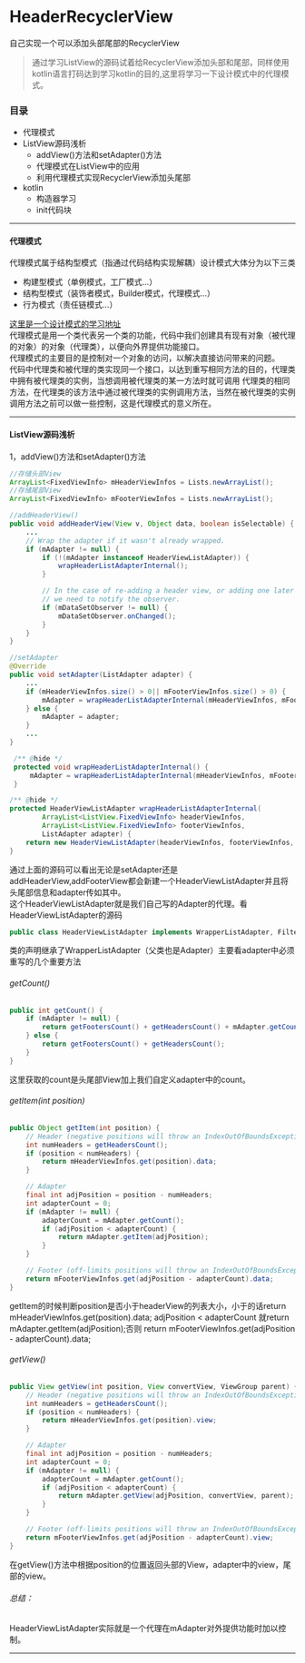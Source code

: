 # HeaderRecyclerView
自己实现一个可以添加头部尾部的RecyclerView<br>

>通过学习ListView的源码试着给RecyclerView添加头部和尾部，同样使用kotlin语言打码达到学习kotlin的目的,这里将学习一下设计模式中的代理模式。

### 目录
* 代理模式
* ListView源码浅析
    * addView()方法和setAdapter()方法
    * 代理模式在ListView中的应用
    * 利用代理模式实现RecyclerView添加头尾部
* kotlin
    * 构造器学习
    * init代码块
---
#### 代理模式
代理模式属于结构型模式（指通过代码结构实现解耦）设计模式大体分为以下三类<br>
* 构建型模式（单例模式，工厂模式...）
* 结构型模式（装饰者模式，Builder模式，代理模式...）
* 行为模式（责任链模式...）

[这里是一个设计模式的学习地址](http://www.runoob.com/design-pattern/design-pattern-tutorial.html)<br>
代理模式是用一个类代表另一个类的功能，代码中我们创建具有现有对象（被代理的对象）的对象（代理类），以便向外界提供功能接口。<br>
代理模式的主要目的是控制对一个对象的访问，以解决直接访问带来的问题。<br>
代码中代理类和被代理的类实现同一个接口，以达到重写相同方法的目的，代理类中拥有被代理类的实例，当想调用被代理类的某一方法时就可调用
代理类的相同方法，在代理类的该方法中通过被代理类的实例调用方法，当然在被代理类的实例调用方法之前可以做一些控制，这是代理模式的意义所在。

---
#### ListView源码浅析
1，addView()方法和setAdapter()方法
```java
//存储头部View
ArrayList<FixedViewInfo> mHeaderViewInfos = Lists.newArrayList();
//存储尾部View
ArrayList<FixedViewInfo> mFooterViewInfos = Lists.newArrayList();

//addHeaderView()
public void addHeaderView(View v, Object data, boolean isSelectable) {
    ...
    // Wrap the adapter if it wasn't already wrapped.
    if (mAdapter != null) {
        if (!(mAdapter instanceof HeaderViewListAdapter)) {
            wrapHeaderListAdapterInternal();
        }

        // In the case of re-adding a header view, or adding one later on,
        // we need to notify the observer.
        if (mDataSetObserver != null) {
            mDataSetObserver.onChanged();
        }
    }
}

//setAdapter
@Override
public void setAdapter(ListAdapter adapter) {
    ...
    if (mHeaderViewInfos.size() > 0|| mFooterViewInfos.size() > 0) {
        mAdapter = wrapHeaderListAdapterInternal(mHeaderViewInfos, mFooterViewInfos, adapter);
    } else {
        mAdapter = adapter;
    }
    ...
}

 /** @hide */
 protected void wrapHeaderListAdapterInternal() {
     mAdapter = wrapHeaderListAdapterInternal(mHeaderViewInfos, mFooterViewInfos, mAdapter);
 }

/** @hide */
protected HeaderViewListAdapter wrapHeaderListAdapterInternal(
        ArrayList<ListView.FixedViewInfo> headerViewInfos,
        ArrayList<ListView.FixedViewInfo> footerViewInfos,
        ListAdapter adapter) {
    return new HeaderViewListAdapter(headerViewInfos, footerViewInfos, adapter);
}
```


通过上面的源码可以看出无论是setAdapter还是addHeaderView,addFooterView都会新建一个HeaderViewListAdapter并且将头尾部信息和adapter传如其中。<br>
这个HeaderViewListAdapter就是我们自己写的Adapter的代理。看HeaderViewListAdapter的源码
```java
public class HeaderViewListAdapter implements WrapperListAdapter, Filterable
```
类的声明继承了WrapperListAdapter（父类也是Adapter）主要看adapter中必须重写的几个重要方法
###### getCount()
```java
public int getCount() {
    if (mAdapter != null) {
        return getFootersCount() + getHeadersCount() + mAdapter.getCount();
    } else {
        return getFootersCount() + getHeadersCount();
    }
}
```
这里获取的count是头尾部View加上我们自定义adapter中的count。
###### getItem(int position)
```java
public Object getItem(int position) {
    // Header (negative positions will throw an IndexOutOfBoundsException)
    int numHeaders = getHeadersCount();
    if (position < numHeaders) {
        return mHeaderViewInfos.get(position).data;
    }

    // Adapter
    final int adjPosition = position - numHeaders;
    int adapterCount = 0;
    if (mAdapter != null) {
        adapterCount = mAdapter.getCount();
        if (adjPosition < adapterCount) {
            return mAdapter.getItem(adjPosition);
        }
    }

    // Footer (off-limits positions will throw an IndexOutOfBoundsException)
    return mFooterViewInfos.get(adjPosition - adapterCount).data;
}
```
getItem的时候判断position是否小于headerView的列表大小，小于的话return mHeaderViewInfos.get(position).data;
adjPosition < adapterCount 就return mAdapter.getItem(adjPosition);否则 return mFooterViewInfos.get(adjPosition - adapterCount).data;<br>
###### getView()
```java
public View getView(int position, View convertView, ViewGroup parent) {
    // Header (negative positions will throw an IndexOutOfBoundsException)
    int numHeaders = getHeadersCount();
    if (position < numHeaders) {
        return mHeaderViewInfos.get(position).view;
    }

    // Adapter
    final int adjPosition = position - numHeaders;
    int adapterCount = 0;
    if (mAdapter != null) {
        adapterCount = mAdapter.getCount();
        if (adjPosition < adapterCount) {
            return mAdapter.getView(adjPosition, convertView, parent);
        }
    }

    // Footer (off-limits positions will throw an IndexOutOfBoundsException)
    return mFooterViewInfos.get(adjPosition - adapterCount).view;
}
```
在getView()方法中根据position的位置返回头部的View，adapter中的view，尾部的view。<br>
###### 总结：
HeaderViewListAdapter实际就是一个代理在mAdapter对外提供功能时加以控制。

---












